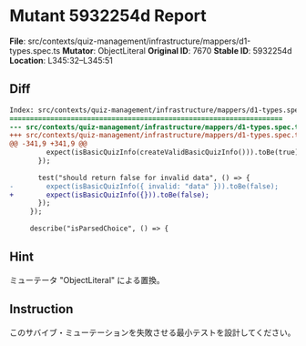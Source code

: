 # Mutant 5932254d Report

**File**: src/contexts/quiz-management/infrastructure/mappers/d1-types.spec.ts
**Mutator**: ObjectLiteral
**Original ID**: 7670
**Stable ID**: 5932254d
**Location**: L345:32–L345:51

## Diff

```diff
Index: src/contexts/quiz-management/infrastructure/mappers/d1-types.spec.ts
===================================================================
--- src/contexts/quiz-management/infrastructure/mappers/d1-types.spec.ts	original
+++ src/contexts/quiz-management/infrastructure/mappers/d1-types.spec.ts	mutated #7670
@@ -341,9 +341,9 @@
         expect(isBasicQuizInfo(createValidBasicQuizInfo())).toBe(true);
       });
 
       test("should return false for invalid data", () => {
-        expect(isBasicQuizInfo({ invalid: "data" })).toBe(false);
+        expect(isBasicQuizInfo({})).toBe(false);
       });
     });
 
     describe("isParsedChoice", () => {
```

## Hint

ミューテータ "ObjectLiteral" による置換。

## Instruction

このサバイブ・ミューテーションを失敗させる最小テストを設計してください。

